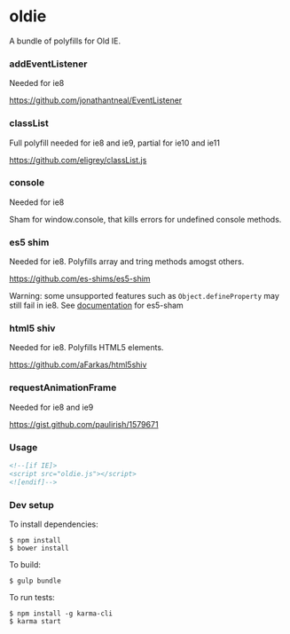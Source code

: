 # oldie

A bundle of polyfills for Old IE.


### addEventListener
Needed for ie8

<https://github.com/jonathantneal/EventListener>

### classList
Full polyfill needed for ie8 and ie9, partial for ie10 and ie11

<https://github.com/eligrey/classList.js>

### console
Needed for ie8

Sham for window.console, that kills errors for undefined console methods.

### es5 shim
Needed for ie8. Polyfills array and tring methods amogst others.

<https://github.com/es-shims/es5-shim>

Warning: some unsupported features such as `Object.defineProperty` may still fail in ie8. See [documentation](https://github.com/es-shims/es5-shim) for es5-sham

### html5 shiv
Needed for ie8. Polyfills HTML5 elements.

<https://github.com/aFarkas/html5shiv>

### requestAnimationFrame
Needed for ie8 and ie9

<https://gist.github.com/paulirish/1579671>


### Usage

```html
<!--[if IE]>
<script src="oldie.js"></script>
<![endif]-->
```


### Dev setup

To install dependencies:

```
$ npm install
$ bower install
```

To build:

```
$ gulp bundle
```

To run tests:

```
$ npm install -g karma-cli
$ karma start
```
